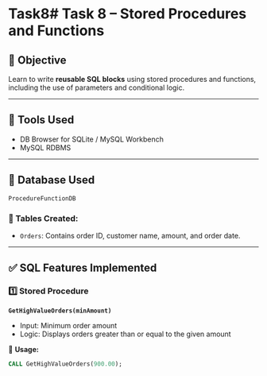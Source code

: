 # Task8# Task 8 – Stored Procedures and Functions

## 🧠 Objective
Learn to write **reusable SQL blocks** using stored procedures and functions, including the use of parameters and conditional logic.

---

## 🔧 Tools Used
- DB Browser for SQLite / MySQL Workbench  
- MySQL RDBMS

---

## 📁 Database Used
`ProcedureFunctionDB`

### 🧱 Tables Created:
- `Orders`: Contains order ID, customer name, amount, and order date.

---

## ✅ SQL Features Implemented

### 1️⃣ Stored Procedure
**`GetHighValueOrders(minAmount)`**  
- Input: Minimum order amount
- Logic: Displays orders greater than or equal to the given amount

📌 **Usage:**
```sql
CALL GetHighValueOrders(900.00);

